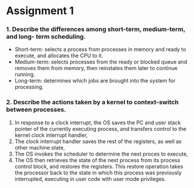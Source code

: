 # Assignment 1
### 1. Describe the differences among short-term, medium-term, and long- term scheduling.
* Short-term: selects a process from processes in memory and ready to execute, and allocates the CPU to it.
* Medium-term: selects processes from the ready or blocked queue and removes them from memory, then reinstates them later to continue running.
* Long-term: determines which jobs are brought into the system for processing. 

### 2. Describe the actions taken by a kernel to context-switch between processes.
1. In response to a clock interrupt, the OS saves the PC and user stack pointer of the currently executing process, and transfers control to the kernel clock interrupt handler,
2. The clock interrupt handler saves the rest of the registers, as well as other machine state,
3. The OS invokes the scheduler to determine the next proces to execute,
4. The OS then retrieves the state of the next process from its process control block, and restores the registers. This restore operation takes the processor back to the state in which this process was previously interrupted, executing in user code with user mode privileges. 

